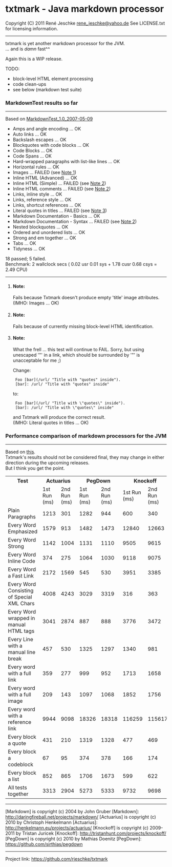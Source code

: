 # txtmark - Java markdown processor
Copyright (C) 2011 René Jeschke <rene_jeschke@yahoo.de>
See LICENSE.txt for licensing information.

***

txtmark is yet another markdown processor for the JVM.  
... and is *damn* fast^^

Again this is a WIP release.

TODO:

- block-level HTML element processing
- code clean-ups
- see below (markdown test suite)

### MarkdownTest results so far

***

Based on [MarkdownTest_1.0_2007-05-09](http://daringfireball.net/projects/downloads/MarkdownTest_1.0_2007-05-09.tgz)

* Amps and angle encoding ... OK
* Auto links ... OK
* Backslash escapes ... OK
* Blockquotes with code blocks ... OK
* Code Blocks ... OK
* Code Spans ... OK
* Hard-wrapped paragraphs with list-like lines ... OK
* Horizontal rules ... OK
* Images ... FAILED (see [Note 1](#note0))
* Inline HTML (Advanced) ... OK
* Inline HTML (Simple) ... FAILED (see [Note 2](#note1))
* Inline HTML comments ... FAILED (see [Note 2](#note1))
* Links, inline style ... OK
* Links, reference style ... OK
* Links, shortcut references ... OK
* Literal quotes in titles ... FAILED (see [Note 3](#note2))
* Markdown Documentation - Basics ... OK
* Markdown Documentation - Syntax ... FAILED (see [Note 2](#note1))
* Nested blockquotes ... OK
* Ordered and unordered lists ... OK
* Strong and em together ... OK
* Tabs ... OK
* Tidyness ... OK

18 passed; 5 failed.  
Benchmark:  2 wallclock secs ( 0.02 usr  0.01 sys +  1.78 cusr  0.68 csys =  2.49 CPU)

***

1. <h4 id="note0">Note:</h4>
    Fails because Txtmark doesn't produce empty 'title' image attributes.  
    (IMHO: Images ... OK)

2. <h4 id="note1">Note:</h4>
    Fails because of currently missing block-level HTML identification.

3. <h4 id="note2">Note:</h4>
    What the frell ... this test will continue to FAIL.  
    Sorry, but using unescaped '"' in a link, which should be surrounded
    by '"' is unacceptable for me ;)

    Change:

        Foo [bar](/url/ "Title with "quotes" inside").
        [bar]: /url/ "Title with "quotes" inside"

    to:

        Foo [bar](/url/ "Title with \"quotes\" inside").
        [bar]: /url/ "Title with \"quotes\" inside"

    and Txtmark will produce the correct result.  
    (IMHO: Literal quotes in titles ... OK)

### Performance comparison of markdown processors for the JVM

***

Based on [this](http://henkelmann.eu/2011/01/10/performance_comparison_of_markdown_processor_for_the_jvm).  
Txtmark's results should not be considered final, they may change in either direction
during the upcoming releases.  
But I think you get the point.

<table>
  <tr><th>Test</th><th colspan="2">Actuarius</th><th colspan="2">PegDown</th><th colspan="2">Knockoff</th><th colspan="2">Txtmark</th></tr>
  <tr><td></td><td>1st Run (ms)</td><td>2nd Run (ms)</td><td>1st Run (ms)</td><td>2nd Run (ms)</td><td>1st Run (ms)</td><td>2nd Run (ms)</td><td>1st Run (ms)</td><td>2nd Run (ms)</td></tr>
  <tr><td>Plain Paragraphs</td><td>1213</td><td>301</td><td>1282</td><td>944</td><td>600</td><td>340</td><td>125</td><td>45</td></tr>
  <tr><td>Every Word Emphasized</td><td>1579</td><td>913</td><td>1482</td><td>1473</td><td>12840</td><td>12663</td><td>51</td><td>43</td></tr>
  <tr><td>Every Word Strong</td><td>1142</td><td>1004</td><td>1131</td><td>1110</td><td>9505</td><td>9615</td><td>39</td><td>39</td></tr>
  <tr><td>Every Word Inline Code</td><td>374</td><td>275</td><td>1064</td><td>1030</td><td>9118</td><td>9075</td><td>49</td><td>35</td></tr>
  <tr><td>Every Word a Fast Link</td><td>2172</td><td>1569</td><td>545</td><td>530</td><td>3951</td><td>3385</td><td>88</td><td>44</td></tr>
  <tr><td>Every Word Consisting of Special XML Chars</td><td>4008</td><td>4243</td><td>3029</td><td>3319</td><td>316</td><td>363</td><td>1303</td><td>1270</td></tr>
  <tr><td>Every Word wrapped in manual HTML tags</td><td>3041</td><td>2874</td><td>887</td><td>888</td><td>3776</td><td>3472</td><td>570</td><td>530</td></tr>
  <tr><td>Every Line with a manual line break</td><td>457</td><td>530</td><td>1325</td><td>1297</td><td>1340</td><td>981</td><td>46</td><td>43</td></tr>
  <tr><td>Every word with a full link</td><td>359</td><td>277</td><td>999</td><td>952</td><td>1713</td><td>1658</td><td>91</td><td>50</td></tr>
  <tr><td>Every word with a full image</td><td>209</td><td>143</td><td>1097</td><td>1068</td><td>1852</td><td>1756</td><td>33</td><td>33</td></tr>
  <tr><td>Every word with a reference link</td><td>9944</td><td>9098</td><td>18326</td><td>18318</td><td>116259</td><td>115617</td><td>1467</td><td>1313</td></tr>
  <tr><td>Every block a quote</td><td>431</td><td>210</td><td>1319</td><td>1328</td><td>477</td><td>469</td><td>37</td><td>37</td></tr>
  <tr><td>Every block a codeblock</td><td>67</td><td>95</td><td>374</td><td>378</td><td>166</td><td>174</td><td>62</td><td>22</td></tr>
  <tr><td>Every block a list</td><td>852</td><td>865</td><td>1706</td><td>1673</td><td>599</td><td>622</td><td>47</td><td>39</td></tr>
  <tr><td>All tests together</td><td>3313</td><td>2904</td><td>5273</td><td>5333</td><td>9732</td><td>9698</td><td>194</td><td>190</td></tr>
</table>


***

[Markdown] is copyright (c) 2004 by John Gruber 
   [Markdown]: http://daringfireball.net/projects/markdown/
[Actuarius] is copyright (c) 2010 by Christoph Henkelmann
   [Actuarius]: http://henkelmann.eu/projects/actuarius/
[Knockoff] is copyright (c) 2009-2011 by Tristan Juricek
   [Knockoff]: http://tristanhunt.com/projects/knockoff/
[PegDown] is copyright (c) 2010 by Mathias Doenitz
   [PegDown]: https://github.com/sirthias/pegdown
   
***

Project link: https://github.com/rjeschke/txtmark
